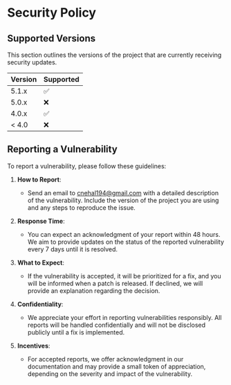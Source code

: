 # Security Policy

## Supported Versions

This section outlines the versions of the project that are currently receiving security updates.

| Version | Supported          |
| ------- | ------------------ |
| 5.1.x   | :white_check_mark: |
| 5.0.x   | :x:                |
| 4.0.x   | :white_check_mark: |
| < 4.0   | :x:                |

## Reporting a Vulnerability

To report a vulnerability, please follow these guidelines:

1. **How to Report**: 
   - Send an email to [cnehal194@gmail.com](mailto:cnehal194@gmail.com) with a detailed description of the vulnerability. Include the version of the project you are using and any steps to reproduce the issue.

2. **Response Time**: 
   - You can expect an acknowledgment of your report within 48 hours. We aim to provide updates on the status of the reported vulnerability every 7 days until it is resolved.

3. **What to Expect**: 
   - If the vulnerability is accepted, it will be prioritized for a fix, and you will be informed when a patch is released. If declined, we will provide an explanation regarding the decision.

4. **Confidentiality**: 
   - We appreciate your effort in reporting vulnerabilities responsibly. All reports will be handled confidentially and will not be disclosed publicly until a fix is implemented.

5. **Incentives**: 
   - For accepted reports, we offer acknowledgment in our documentation and may provide a small token of appreciation, depending on the severity and impact of the vulnerability.
